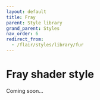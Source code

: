 ```yaml
---
layout: default
title: Fray
parent: Style library
grand_parent: Styles
nav_order: 6
redirect_from:
  - /flair/styles/library/fur
---
```


# Fray shader style

<i class="fas fa-construction"></i> Coming soon...